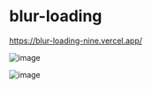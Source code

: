 # blur-loading

https://blur-loading-nine.vercel.app/

![image](https://github.com/VedantHanda771/blur-loading/assets/122337658/fa215b4b-89e7-4f00-89ca-c2b0631a78f3)

![image](https://github.com/VedantHanda771/blur-loading/assets/122337658/1a2ac455-549e-4922-81fe-f0c79650553d)
